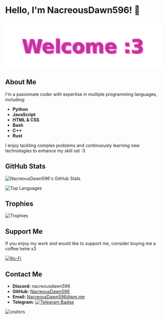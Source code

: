 # Hello, I'm NacreousDawn596! 👋

![Welcome :3](./welcome.gif)

## About Me

I'm a passionate coder with expertise in multiple programming languages, including:

- **Python**
- **JavaScript**
- **HTML & CSS**
- **Bash**
- **C++**
- **Rust**

I enjoy tackling complex problems and continuously learning new technologies to enhance my skill set :3

## GitHub Stats

![NacreousDawn596's GitHub Stats](https://github-readme-stats.vercel.app/api?username=NacreousDawn596&show_icons=true&title_color=f78ba5&icon_color=ffb3d9&text_color=ffffff&bg_color=2a0038&border_color=00000000)

![Top Languages](https://github-readme-stats.vercel.app/api/top-langs/?username=NacreousDawn596&layout=compact&title_color=f78ba5&text_color=ffffff&bg_color=2a0038&border_color=00000000)

## Trophies

![Trophies](https://github-profile-trophy.vercel.app/?username=NacreousDawn596&column=3&margin-w=15&margin-h=10&no-frame=true&theme=rose_pine)

## Support Me

If you enjoy my work and would like to support me, consider buying me a coffee hehe x3

[![Ko-Fi](https://cdn.ko-fi.com/cdn/kofi1.png?v=2)](https://ko-fi.com/nacreousdawn596)

## Contact Me

- **Discord:** nacreousdawn596
- **GitHub:** [NacreousDawn596](https://github.com/NacreousDawn596/)
- **Email:** [NacreousDawn596@pm.me](mailto:NacreousDawn596@pm.me)
- **Telegram:** [![Telegram Badge](https://img.shields.io/badge/-TELEGRAM-blue?logo=telegram&labelColor=3b3b3b&color=white)](https://telegram.me/NacreousDawn596)

![visitors](https://visitor-badge.glitch.me/badge?page_id=NacreousDawn596&left_color=green&right_color=red)
